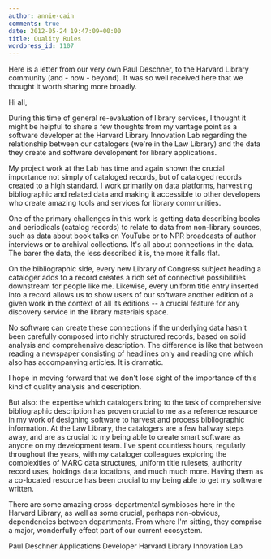 ```yaml
---
author: annie-cain
comments: true
date: 2012-05-24 19:47:09+00:00
title: Quality Rules
wordpress_id: 1107
---
```


Here is a letter from our very own Paul Deschner, to the Harvard Library community (and - now - beyond).  It was so well received here that we thought it worth sharing more broadly.


Hi all,

During this time of general re-evaluation of library services, I thought
it might be helpful to share a few thoughts from my vantage point as a
software developer at the Harvard Library Innovation Lab regarding the
relationship between our catalogers (we're in the Law Library) and the
data they create and software development for library applications.

My project work at the Lab has time and again shown the crucial
importance not simply of cataloged records, but of cataloged records
created to a high standard.  I work primarily on data platforms,
harvesting bibliographic and related data and making it accessible to
other developers who create amazing tools and services for library
communities.

One of the primary challenges in this work is getting data describing
books and periodicals (catalog records) to relate to data from
non-library sources, such as data about book talks on YouTube or to NPR
broadcasts of author interviews or to archival collections.  It's all
about connections in the data.  The barer the data, the less described
it is, the more it falls flat.

On the bibliographic side, every new Library of Congress subject heading
a cataloger adds to a record creates a rich set of connective
possibilities downstream for people like me.  Likewise, every uniform
title entry inserted into a record allows us to show users of our
software another edition of a given work in the context of all its
editions -- a crucial feature for any discovery service in the library
materials space.

No software can create these connections if the underlying data hasn't
been carefully composed into richly structured records, based on solid
analysis and comprehensive description.  The difference is like that
between reading a newspaper consisting of headlines only and reading one
which also has accompanying articles.  It is dramatic.

I hope in moving forward that we don't lose sight of the importance of
this kind of quality analysis and description.

But also: the expertise which catalogers bring to the task of
comprehensive bibliographic description has proven crucial to me as a
reference resource in my work of designing software to harvest and
process bibliographic information.  At the Law Library, the catalogers
are a few hallway steps away, and are as crucial to my being able to
create smart software as anyone on my development team.  I've spent
countless hours, regularly throughout the years, with my cataloger
colleagues exploring the complexities of MARC data structures, uniform
title rulesets, authority record uses, holdings data locations, and much
much more.  Having them as a co-located resource has been crucial to my
being able to get my software written.

There are some amazing cross-departmental symbioses here in the Harvard
Library, as well as some crucial, perhaps non-obvious, dependencies
between departments.  From where I'm sitting, they comprise a major,
wonderfully effect part of our current ecosystem.

Paul Deschner
Applications Developer
Harvard Library Innovation Lab
